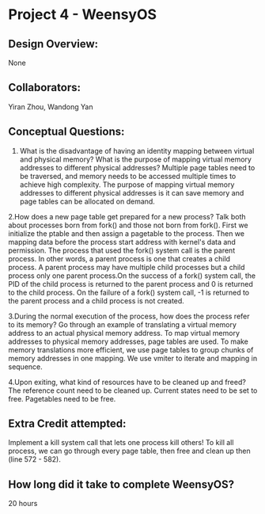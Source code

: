 Project 4 - WeensyOS
====================

<!-- TODO: Fill this out. -->

## Design Overview:
None
## Collaborators:
Yiran Zhou, Wandong Yan
## Conceptual Questions:
1. What is the disadvantage of having an identity mapping between virtual and physical memory? What is the purpose of mapping virtual memory addresses to different physical addresses?
Multiple page tables need to be traversed, and memory needs to be accessed multiple times to achieve high complexity. The purpose of mapping virtual memory addresses to different physical addresses is it can save memory and page tables can be allocated on demand.

2.How does a new page table get prepared for a new process? Talk both about processes born from fork() and those not born from fork().
First we initialize the ptable and then assign a pagetable to the process. Then we mapping data before the process start address with kernel's data and permission.
The process that used the fork() system call is the parent process. In other words, a parent process is one that creates a child process. A parent process may have multiple child processes but a child process only one parent process.On the success of a fork() system call, the PID of the child process is returned to the parent process and 0 is returned to the child process. On the failure of a fork() system call, -1 is returned to the parent process and a child process is not created.

3.During the normal execution of the process, how does the process refer to its memory? Go through an example of translating a virtual memory address to an actual physical memory address.
To map virtual memory addresses to physical memory addresses, page tables are used. To make memory translations more efficient, we use page tables to group chunks of memory addresses in one mapping. We use vmiter to iterate and mapping in sequence. 

4.Upon exiting, what kind of resources have to be cleaned up and freed?
The reference count need to be cleaned up. Current states need to be set to free. Pagetables need to be free. 
## Extra Credit attempted:
Implement a kill system call that lets one process kill others!
To kill all process, we can go through every page table, then free and clean up then (line 572 - 582).
## How long did it take to complete WeensyOS?

<!-- Enter an approximate number of hours that you spent actively working on the project. -->
20 hours